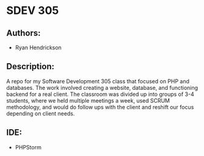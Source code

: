 # SDEV 305

## Authors:

* Ryan Hendrickson

## Description:

A repo for my Software Development 305 class that focused on PHP and databases. The work involved creating a website, database, and functioning backend for a real client. The classroom was divided up into groups of 3-4 students, where we held multiple meetings a week, used SCRUM methodology, and would do follow ups with the client and reshift our focus depending on client needs.

## IDE:
* PHPStorm